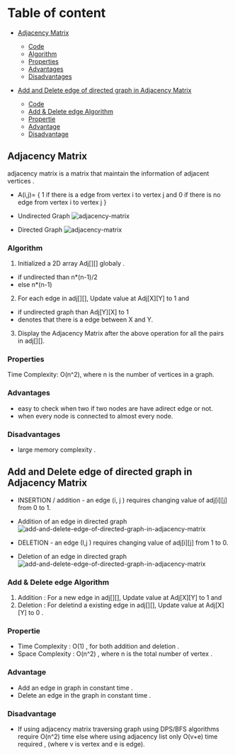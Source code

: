 # Table of content
- [Adjacency Matrix](#adjacency-matrix)
    - [Code](AdjacencyMatrix.cpp)
    - [Algorithm](#algorithm)
    - [Properties](#properties)
    - [Advantages](#advantages)
    - [Disadvantages](#disadvantages)

- [Add and Delete edge of directed graph in Adjacency Matrix](#add-and-delete-edge-of-directed-graph-in-adjacency-matrix)
    - [Code](DelAddEdgeAdjacencyMatrix.cpp)
    - [Add & Delete edge Algorithm](#Add-&-Delete-edge-Algorithm)
    - [Propertie](#propertie)
    - [Advantage](#advantage)
    - [Disadvantage](#disadvantage)

## Adjacency Matrix
adjacency matrix is a matrix that maintain the information of adjacent vertices .
- A(i,j)= { 1 if there is a edge from vertex i to vertex j and 0 if there is no edge from vertex i to vertex j }

<!-- image to help better explain the concept -->
- Undirected Graph
![adjacency-matrix](https://tse1.mm.bing.net/th?id=OIP.odAL5j3sETwXtw8ElqbOOQHaC5&pid=Api&P=0&w=428&h=167)

- Directed Graph
![adjacency-matrix](https://www.tutorialride.com/images/data-structures/adjacency-matrix-directed-graph.jpeg)

### Algorithm
1. Initialized a 2D array Adj[][] globaly .
 - if undirected than n*(n-1)/2
 - else n*(n-1)
2. For each edge in adj[][], Update value at Adj[X][Y] to 1 and
 - if undirected graph than Adj[Y][X] to 1
 - denotes that there is a edge between X and Y.
3. Display the Adjacency Matrix after the above operation for all the pairs in adj[][].

### Properties
Time Complexity: O(n^2), where n is the number of vertices in a graph.

### Advantages
- easy to check when two if two nodes are have adirect edge or not.
- when  every node is connected to almost every node.

### Disadvantages
- large memory complexity .

## Add and Delete edge of directed graph in Adjacency Matrix

- INSERTION / addition - an edge (i, j ) requires changing value of adj[i][j] from 0 to 1.
<!-- image to help better explain the concept -->
- Addition of an edge in directed graph
![add-and-delete-edge-of-directed-graph-in-adjacency-matrix](https://www.simplilearn.com/ice9/free_resources_article_thumb/Graph%20Data%20Structure%20-%20Soni/add-edge-operation-on-graph-in-data-structure.png)

- DELETION - an edge (I,j ) requires changing value of adj[i][j] from 1 to 0.

<!-- image to help better explain the concept -->
- Deletion of an edge in directed graph
![add-and-delete-edge-of-directed-graph-in-adjacency-matrix](https://www.simplilearn.com/ice9/free_resources_article_thumb/Graph%20Data%20Structure%20-%20Soni/delete-edge-operation-on-graph-in-data-structure.png)


### Add & Delete edge Algorithm
1. Addition : For a new edge in adj[][], Update value at Adj[X][Y] to 1 and
2. Deletion : For deletind a existing edge in adj[][], Update value at Adj[X][Y] to 0 .

### Propertie
- Time Complexity : O(1) , for both addition and deletion .
- Space Complexity : O(n^2) , where n is the total number of vertex .

### Advantage
- Add an edge in graph in constant time .
- Delete an edge in the graph in constant time .

### Disadvantage
- If using adjacency matrix traversing graph using DPS/BFS algorithms require O(n^2) time else where using adjacency list only O(v+e) time required , (where v is vertex and e is edge).